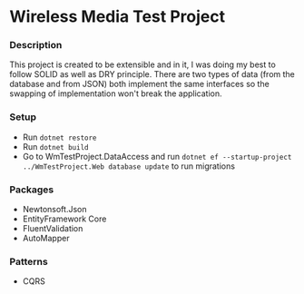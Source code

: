 # Wireless Media Test Project

### Description
This project is created to be extensible and in it, I was doing my best to follow SOLID as well as DRY principle.
There are two types of data (from the database and from JSON) both implement the same interfaces so the swapping of implementation won't break the application.

### Setup
- Run ```dotnet restore```
- Run ```dotnet build```
- Go to WmTestProject.DataAccess and run ```dotnet ef --startup-project ../WmTestProject.Web database update``` to run migrations

### Packages
- Newtonsoft.Json
- EntityFramework Core
- FluentValidation
- AutoMapper
### Patterns
- CQRS